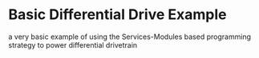 # Basic Differential Drive Example
a very basic example of using the Services-Modules based programming strategy to power differential drivetrain
